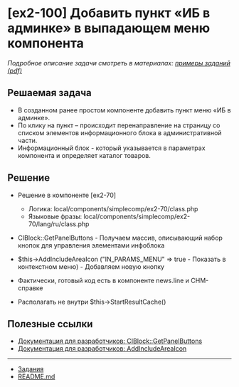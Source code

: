 # [ex2-100] Добавить пункт «ИБ в админке» в выпадающем меню компонента

*Подробное описание задачи смотреть в материалах: [примеры заданий (pdf)](../pubinfo/Ex2AllType.pdf)*

## Решаемая задача 

* В созданном ранее простом компоненте добавить пункт меню «ИБ в админке».
* По клику на пункт – происходит перенаправление на страницу со списком элементов информационного блока в административной части.
* Информационный блок - который указывается в параметрах компонента и определяет каталог товаров.

## Решение

* Решение в компоненте [ex2-70]
    * Логика: local/components/simplecomp/ex2-70/class.php
    * Языковые фразы: local/components/simplecomp/ex2-70/lang/ru/class.php

* CIBlock::GetPanelButtons - Получаем массив, описывающий набор кнопок для управления элементами инфоблока
* $this->AddIncludeAreaIcon ("IN_PARAMS_MENU" => true - Показать в контекстном меню) - Добавляем новую кнопку
* Фактически, готовый код есть в компоненте news.line и CHM-справке
* Располагать не внутри $this->StartResultCache()

## Полезные ссылки

* [Документация для разработчиков: CIBlock::GetPanelButtons](https://dev.1c-bitrix.ru/api_help/iblock/classes/ciblock/getpanelbuttons.php)
* [Документация для разработчиков: AddIncludeAreaIcon](https://dev.1c-bitrix.ru/api_help/main/reference/cbitrixcomponent/addincludeareaicon.php)

____
* [Задания](tasks.md)
* [README.md](../../README.md)